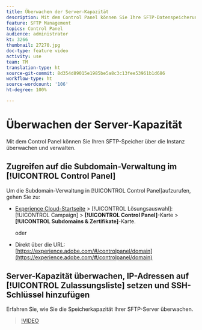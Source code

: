 ```yaml
---
title: Überwachen der Server-Kapazität
description: Mit dem Control Panel können Sie Ihre SFTP-Datenspeicherung nach Instanz überwachen und verwalten und IP-Adressen auf die Zulassungslisten setzen.
feature: SFTP Management
topics: Control Panel
audience: administrator
kt: 3266
thumbnail: 27270.jpg
doc-type: feature video
activity: use
team: TM
translation-type: ht
source-git-commit: 8d354d89015e1985be5a8c3c13fee53961b1d686
workflow-type: ht
source-wordcount: '106'
ht-degree: 100%

---
```



# Überwachen der Server-Kapazität

Mit dem Control Panel können Sie Ihren SFTP-Speicher über die Instanz überwachen und verwalten.

## Zugreifen auf die Subdomain-Verwaltung im [!UICONTROL Control Panel]

Um die Subdomain-Verwaltung in [!UICONTROL Control Panel]aufzurufen, gehen Sie zu:

* [Experience Cloud-Startseite](https://experience.adobe.com/#/home) > [!UICONTROL Lösungsauswahl]: [!UICONTROL Campaign] > **[!UICONTROL Control Panel]**-Karte > **[!UICONTROL Subdomains &amp; Zertifikate]**-Karte.

   oder
* Direkt über die URL: [https://experience.adobe.com/#/controlpanel/domain](https://experience.adobe.com/#/controlpanel/domain)

## Server-Kapazität überwachen, IP-Adressen auf [!UICONTROL Zulassungsliste] setzen und SSH-Schlüssel hinzufügen

Erfahren Sie, wie Sie die Speicherkapazität Ihrer SFTP-Server überwachen.

>[!VIDEO](https://video.tv.adobe.com/v/27270?quality=12&captions=ger)
